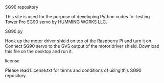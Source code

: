 SG90 repository

This site is used for the purpose of developing Python codes for testing Tower Pro SG90 servo by HUMMING WORKS LLC.

SG90.py

Hook up the motor driver shield on top of the Raspberry Pi and turn it on. Connect SG90 servo to the GVS output of the motor driver shield. Download this file on the desktop and run it.

license

Please read License.txt for terms and conditions of using this SG90 repository.
